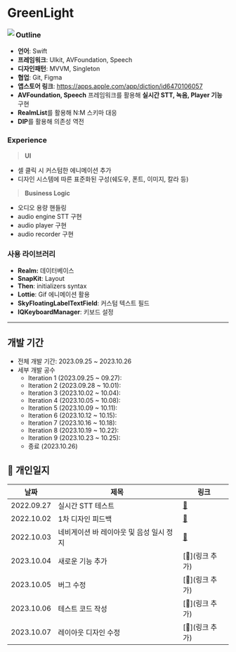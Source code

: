 
# GreenLight

<p align="left">
  <img src="Snapshot/딕션스냅샷.png" align="left">
</p>

### Outline
- **언어**: Swift
- **프레임워크**: UIkit, AVFoundation, Speech
- **디자인패턴**: MVVM, Singleton
- **협업**: Git, Figma
- **앱스토어 링크**: https://apps.apple.com/app/diction/id6470106057
- **AVFoundation, Speech** 프레임워크를 활용해 **실시간 STT, 녹음, Player 기능** 구현
- **RealmList**를 활용해 N:M 스키마 대응
- **DIP**를 활용해 의존성 역전

### Experience

> **UI**
> 
- 셀 클릭 시 커스텀한 에니메이션 추가
- 디자인 시스템에 따른 표준화된 구성(쉐도우, 폰트, 이미지, 칼라 등)

> **Business Logic**
> 
- 오디오 용량 핸들링
- audio engine STT 구현
- audio player 구현
- audio recorder 구현

### 사용 라이브러리

- **Realm:** 데이터베이스
- **SnapKit**: Layout
- **Then**: initializers syntax
- **Lottie**: Gif 에니메이션 활용
- **SkyFloatingLabelTextField**: 커스텀 텍스트 필드
- **IQKeyboardManager**: 키보드 설정

---


## 개발 기간
- 전체 개발 기간: 2023.09.25 ~ 2023.10.26
- 세부 개발 공수
  - Iteration 1 (2023.09.25 ~ 09.27):
  - Iteration 2 (2023.09.28 ~ 10.01):
  - Iteration 3 (2023.10.02 ~ 10.04):
  - Iteration 4 (2023.10.05 ~ 10.08):
  - Iteration 5 (2023.10.09 ~ 10.11):
  - Iteration 6 (2023.10.12 ~ 10.15):
  - Iteration 7 (2023.10.16 ~ 10.18):
  - Iteration 8 (2023.10.19 ~ 10.22):
  - Iteration 9 (2023.10.23 ~ 10.25):
  - 종료 (2023.10.26)

## 📑 개인일지 
| 날짜      | 제목                | 링크                                            |
|-----------|---------------------|-------------------------------------------------|
| 2022.09.27 | 실시간 STT 테스트 | [📄](https://www.notion.so/lyoodong/0927-cc4fe2a7580b4c30aec5b7bbf088f8e0#d890860f310f4212b167a0adff4a78b8) |
| 2022.10.02 | 1차 디자인 피드백 | [📄](https://www.notion.so/lyoodong/1002-9f6ab740a49040089487127a6fd0512a) |
| 2022.10.03 | 네비게이션 바 레이아웃 및 음성 일시 정지 | [📄](https://www.notion.so/lyoodong/1003-c771cb7d71b54092b1fec8062e50bb77) |
| 2023.10.04 | 새로운 기능 추가 | [📄](링크 추가) |
| 2023.10.05 | 버그 수정 | [📄](링크 추가) |
| 2023.10.06 | 테스트 코드 작성 | [📄](링크 추가) |
| 2023.10.07 | 레이아웃 디자인 수정 | [📄](링크 추가) |
